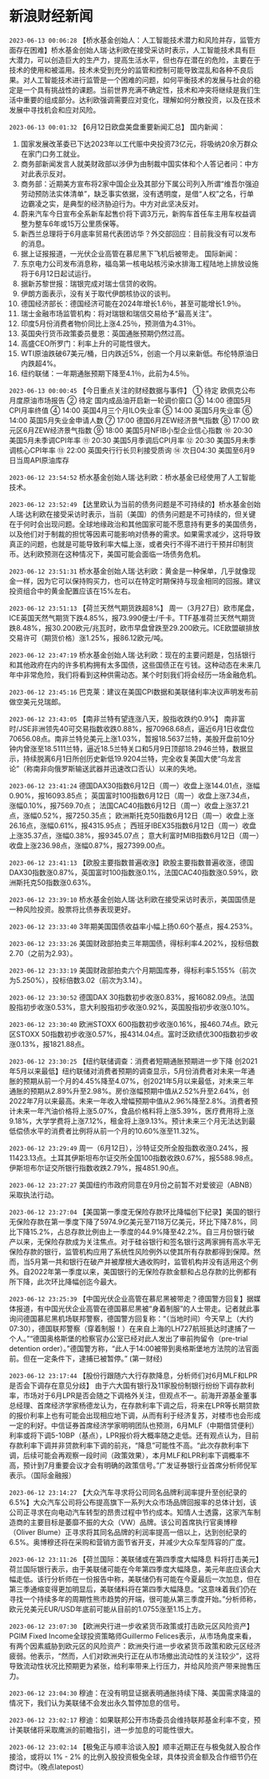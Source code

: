 # 新浪财经新闻
`2023-06-13 00:06:28` 【桥水基金创始人：人工智能技术潜力和风险并存，监管方面存在困难】桥水基金创始人瑞·达利欧在接受采访时表示，人工智能技术具有巨大潜力，可以创造巨大的生产力，提高生活水平，但也存在潜在的危险，主要在于技术的使用和被滥用。技术未受到充分的监管和控制可能导致混乱和各种不良后果。对人工智能技术进行监管是一个困难的问题，如何平衡技术的发展与社会的稳定是一个具有挑战性的课题。当前世界充满不确定性，技术和冲突将继续是我们生活中重要的组成部分。达利欧强调需要应对变化，理解如何分散投资，以及在技术发展中寻找机会和应对风险。

`2023-06-13 00:01:32` 【6月12日欧盘美盘重要新闻汇总】
国内新闻：
1. 国家发展改革委已下达2023年以工代赈中央投资73亿元，将吸纳20余万群众在家门口务工就业。
2. 商务部新闻发言人就美财政部以涉伊为由制裁中国实体和个人答记者问：中方对此表示反对。
3. 商务部：近期美方宣布将2家中国企业及其部分下属公司列入所谓“维吾尔强迫劳动预防法实体清单”，缺乏事实依据，没有透明度，是借“人权”之名，行单边霸凌之实，是典型的经济胁迫行为。中方对此坚决反对。
4. 蔚来汽车今日宣布全系新车起售价将下调3万元，新购车首任车主用车权益调整为整车6年或15万公里质保等。
5. 新西兰总理将于6月底率贸易代表团访华？外交部回应：目前我没有可以发布的消息。
6. 据上证报报道，一光伏企业高管在慕尼黑下飞机后被带走。
国际新闻：
1. 东京电力公司发布消息称，福岛第一核电站核污染水排海工程陆地上排放设施将于6月12日起试运行。
2. 据新苏黎世报：瑞银完成对瑞士信贷的收购。
3. 伊朗方面表示，没有关于取代伊朗核协议的谈判。
4. 德国经济部长：德国经济可能在2024年增长1.6％，甚至可能增长1.9％。
5. 瑞士金融市场监管机构：将对瑞银和瑞信交易给予“最高关注”。
6. 印度5月份消费者物价同比上涨4.25％，预测值为4.31％。
7. 英国央行货币政策委员曼恩：英国通胀预期仍然过高。
8. 高盛CEO所罗门：利率上升的可能性很大。
9. WTI原油跌破67美元/桶，日内跌近5%，创逾一个月以来新低。布伦特原油日内跌超4%。
10. 纽约联储：一年期通胀预期下降至4.1％，此前为4.5％。

`2023-06-13 00:00:45` 【今日重点关注的财经数据与事件】
① 待定 欧佩克公布月度原油市场报告
② 待定 国内成品油开启新一轮调价窗口
③ 14:00 德国5月CPI月率终值
④ 14:00 英国4月三个月ILO失业率
⑤ 14:00 英国5月失业率
⑥ 14:00 英国5月失业金申请人数
⑦ 17:00 德国6月ZEW经济景气指数
⑧ 17:00 欧元区6月ZEW经济景气指数
⑨ 18:00 美国5月NFIB小型企业信心指数
⑩ 20:30 美国5月未季调CPI年率
⑪ 20:30 美国5月季调后CPI月率
⑫ 20:30 美国5月未季调核心CPI年率
⑬ 22:00 英国央行行长贝利接受质询
⑭ 次日04:30 美国至6月9日当周API原油库存

`2023-06-12 23:54:52` 桥水基金创始人瑞·达利欧：桥水基金已经使用了人工智能技术。

`2023-06-12 23:52:49` 【达里欧认为当前的债务问题是不可持续的】桥水基金创始人瑞·达利欧在接受采访时表示，当前（美国）的债务问题是不可持续的，但关键在于何时会出现问题。全球地缘政治和其他国家可能不愿意持有更多的美国债务，以及他们对于制裁的担忧等因素可能影响对债券的需求。如果需求减少，这将导致真正的问题，也就是可能导致利率大幅上涨，或者央行不得不进行干预并印制货币。达利欧预测在这种情况下，美国可能会面临一场债务危机。

`2023-06-12 23:51:31` 桥水基金创始人瑞·达利欧：黄金是一种保单，几乎就像现金一样，因为它可以保持购买力，也可以在特定时期保持与现金相同的回报。建议投资组合中的黄金配置应该在15%左右。

`2023-06-12 23:51:13` 【荷兰天然气期货跌超8%】 周一（3月27日）欧市尾盘，ICE英国天然气期货下跌4.85%，报73.990便士/千卡。TTF基准荷兰天然气期货跌8.48%，报30.200欧元/兆瓦时，欧市早盘曾跌至29.200欧元。ICE欧盟碳排放交易许可（期货价格）涨1.25%，报86.12欧元/吨。

`2023-06-12 23:47:19` 桥水基金创始人瑞·达利欧：现在的主要问题是，包括银行和其他政府在内的许多机构拥有太多国债，这些国债正在亏钱。这种动态在未来几年中非常危险，我们将看到这种供需动态。某个时刻我们将会经历一场金融危机。

`2023-06-12 23:45:16` 巴克莱：建议在美国CPI数据和美联储利率决议声明发布前做空美元兑瑞郎。

`2023-06-12 23:43:05` 【南非兰特有望连涨八天，股指收跌约0.9%】 南非富时/JSE非洲领先40可交易指数收跌0.88%，报70968.68点，逼近6月1日收盘位70656.08点。南非兰特兑美元上涨1.03%，暂报18.5637兰特，美股开盘前10分钟内曾涨至18.5111兰特，逼近18.5兰特关口和5月9日顶部18.2946兰特，数据显示，持续脱离6月1日所创历史新低19.9204兰特，完全收复美国大使“乌龙言论”（称南非向俄罗斯输送武器并迅速改口否认）以来的失地。

`2023-06-12 23:41:24`   德国DAX30指数6月12日（周一）收盘上涨144.01点，涨幅0.90%，报16093.85点；
英国富时100指数6月12日（周一）收盘上涨7.34点，涨幅0.10%，报7569.70点；
法国CAC40指数6月12日（周一）收盘上涨37.21点，涨幅0.52%，报7250.35点；
欧洲斯托克50指数6月12日（周一）收盘上涨26.16点，涨幅0.61%，报4315.95点；
西班牙IBEX35指数6月12日（周一）收盘上涨35.37点，涨幅0.38%，报9345.07点；
意大利富时MIB指数6月12日（周一）收盘上涨236.98点，涨幅0.87%，报27399.00点。

`2023-06-12 23:41:13` 【欧股主要指数普遍收涨】欧股主要指数普遍收涨，德国DAX30指数涨0.87%，英国富时100指数涨0.1%，法国CAC40指数涨0.59%，欧洲斯托克50指数涨0.63%。

`2023-06-12 23:39:10` 桥水基金创始人瑞·达利欧在接受采访时表示，美国国债是一种风险投资。股票将比债券表现更好。

`2023-06-12 23:33:40` 3年期美国国债收益率小幅上扬0.60个基点，报4.253%。

`2023-06-12 23:33:26` 美国财政部拍卖三年期国债，得标利率4.202%，投标倍数2.70（之前为2.93）。

`2023-06-12 23:33:19` 美国财政部拍卖六个月期国库券，得标利率5.155%（前次为5.250%），投标倍数3.02（前次为3.14）。

`2023-06-12 23:30:52` 德国DAX 30指数初步收涨0.83%，报16082.09点。法国股指初步收涨0.53%，意大利股指初步收涨0.92%，英国股指初步收涨0.10%。

`2023-06-12 23:30:40` 欧洲STOXX 600指数初步收涨0.16%，报460.74点。欧元区STOXX 50指数初步收涨0.57%，报4314.04点。富时泛欧绩优300指数初步收涨0.13%，报1821.88点。

`2023-06-12 23:30:25` 【纽约联储调查：消费者短期通胀预期进一步下降 创2021年5月以来最低】纽约联储对消费者预期的调查显示，5月份消费者对未来一年通胀的预期从前一个月的4.45%降至4.07%，创2021年5月以来最低，对未来三年通胀的预期从2.89%升至2.98%。房价涨幅预期中值从2.52%升至2.64%，创2022年7月以来最高。未来一年收入增幅预期中值从2.96%降至2.8%。消费者预计未来一年汽油价格将上涨5.07%，食品价格料将上涨5.39%，医疗费用将上涨9.18%，大学学费将上涨7.12%，租金将上涨9.13%。预计未来三个月无法达到最低偿债水平的消费者比例将从前一个月的10.60%涨至11.32%。

`2023-06-12 23:29:49` 周一（6月12日），沙特证交所全股指数收涨0.24%，报11423.13点。土耳其伊斯坦布尔证交所全国100指数收跌0.67%，报5588.98点。伊斯坦布尔证交所银行指数收跌2.79%，报4851.90点。

`2023-06-12 23:27:27` 美国纽约市政府同意在9月份之前暂不对爱彼迎（ABNB）采取执法行动。

`2023-06-12 23:27:04` 【美国第一季度无保险存款环比降幅创下纪录】美国的银行无保险存款在第一季度下降了5974.9亿美元至7118万亿美元，环比下降7.8%，同比下降15.2%，占总存款比例由上一季度的44.9%降至42.2%。自三月份银行破产以来，无保险存款成为关注焦点。对于硅谷银行和签名银行这两家拥有高水平无保险存款的银行，监管机构应用了系统性风险例外以使其所有存款都得到保障。然而，当5月第一共和银行在破产并被摩根大通收购时，监管机构并没有适用这个例外。自2022年第一季度以来，美国银行的无保险存款金额和占总存款的比例都有所下降，此次环比降幅创迄今最大。

`2023-06-12 23:25:39` 【中国光伏企业高管在慕尼黑被带走？德国警方回复】据媒体报道，有中国光伏企业高管在德国慕尼黑被“身着制服”的人士带走。记者就此事询问德国慕尼黑机场联邦警察，德国警方回复称：“（当地时间）今天早上（大约07:30），德国联邦警察（穿着制服！）在来自上海的LH727航班抵达时逮捕了一个人。”“德国奥格斯堡的检察官办公室已经对此人发出了审前拘留令（pre-trial detention order）。”德国警方称，“此人于14:00被带到奥格斯堡地方法院的法官面前。但在一定条件下，逮捕已被暂停。” (第一财经)

`2023-06-12 23:17:44` 【股份行跟随六大行存款降息，分析师们对6月MLF和LPR是否会下调存在意见分歧】 由于六大国有银行及11家股份制银行纷纷下调存款利率，市场对于6月LPR是否会随之下调格外关注，但观点不一。前海开源基金董事总经理、首席经济学家杨德龙认为，在存款利率下调之后，将来在LPR等长期贷款的报价利率上也有可能会出现相应地下调，从而有利于经济复苏，对楼市也会形成一定的利好。中信证券首席经济学家明明团队也预测，6月MLF（中期借贷便利）利率或将下调5-10BP（基点），LPR报价将大概率随之走低。还有观点认为，目前存款利率下调并非贷款利率下调的前兆，“降息”可能性不高。“此次存款利率下调，后续可能会再观察一段时间（政策效果），本月MLF和LPR利率下调概率不高，预计到7月重要会议才会有明确的政策信号。”广发证券银行业首席分析师倪军表示。（国际金融报）

`2023-06-12 23:14:27` 【大众汽车寻求将公司同名品牌利润率提升至创纪录的6.5%】大众汽车公司将公布提高旗下一系列大众市场品牌回报率的总体计划，该公司正寻求在向电动汽车转型的昂贵过程中节约成本。知情人士透露，这家汽车制造商的主要目标是萎靡不振的大众（VW）品牌。该公司首席执行官奥博穆（Oliver Blume）正寻求将其同名品牌的利润率提高一倍以上，达到创纪录的6.5%。奥博穆还将在采购和营销方面节省开支，并减少大众车型阵容的广度。

`2023-06-12 23:11:26` 【荷兰国际：美联储或在第四季度大幅降息 料将打击美元】荷兰国际银行表示，由于美联储可能在今年第四季度大幅降息，美元年底应该会大幅走低。该行分析师在一份报告中称，美联储仍有可能在今夏最后一次加息，但在第三季通缩变得更加明显后，美联储料将在第四季大幅降息。“这意味着我们仍在寻找一个持续多年的周期性熊市趋势的开端，很可能从第三季度开始。”分析师称，欧元兑美元EUR/USD年底前可能从目前的1.0755涨至1.15上方。

`2023-06-12 23:07:30` 【欧洲央行进一步收紧货币政策或打击欧元区风险资产】PGIM Fixed Income全球投资策略师Guillermo Felices表示，从市场角度来看，有两个因素威胁到欧元区的风险资产：欧洲央行进一步收紧货币政策和欧元区经济疲弱。他表示，“然而，人们对欧洲央行正在从市场撤出流动性的关注较少”，这将导致流动性状况比预期更为紧张，给利率带来上行压力，并给风险资产带来抛售压力。

`2023-06-12 23:04:30` 穆迪：在没有明显证据表明通胀持续下降、美国需求降温的情况下，我们认为美联储不会发出永久暂停加息的信号。

`2023-06-12 23:02:17` 穆迪：如果联邦公开市场委员会维持联邦基金利率不变，预计美联储将采取鹰派的前瞻指引，进一步加息的可能性很大。

`2023-06-12 23:02:14` 【极兔正与顺丰洽谈入股】顺丰近期正在与极兔就入股合作接洽，或将以 1% - 2% 的比例入股投资极兔全球，具体投资金额及合作细节仍在商讨中。（晚点latepost）

